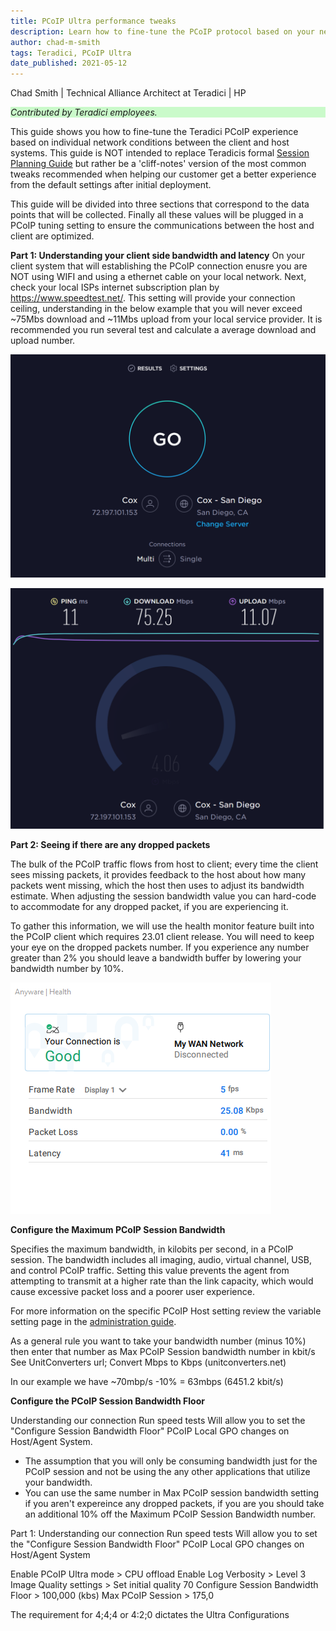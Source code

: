 ```yaml
---
title: PCoIP Ultra performance tweaks
description: Learn how to fine-tune the PCoIP protocol based on your network conditions.
author: chad-m-smith
tags: Teradici, PCoIP Ultra
date_published: 2021-05-12
---
```


Chad Smith | Technical Alliance Architect at Teradici | HP

<p style="background-color:#CAFACA;"><i>Contributed by Teradici employees.</i></p>

This guide shows you how to fine-tune the Teradici PCoIP experience based on individual network conditions between the client and host systems. This guide is NOT intended to replace Teradicis formal [Session Planning Guide](https://www.teradici.com/web-help/pcoip_session_planning/current/tuning_session_variables/pcoip_session_variables/) but rather be a 'cliff-notes' version of the most common tweaks recommended when helping our customer get a better experience from the default settings after initial deployment. 

This guide will be divided into three sections that correspond to the data points that will be collected. Finally all these values will be plugged in a PCoIP tuning setting to ensure the communications between the host and client are optimized. 

**Part 1: Understanding your client side bandwidth and latency**
On your client system that will establishing the PCoIP connection enusre you are NOT using WIFI and using a ethernet cable on your local network. Next, check your local ISPs internet subscription plan by https://www.speedtest.net/. This setting will provide your connection ceiling, understanding in the below example that you will never exceed ~75Mbs download and ~11Mbs upload from your local service provider. It is recommended you run several test and calculate a average download and upload number. 

 ![image](https://github.com/ChadSmithTeradici/PCoIP_Ultra_performance_tweaks/blob/main/images/SpeedTest1.png)
 
 ![image](https://github.com/ChadSmithTeradici/PCoIP_Ultra_performance_tweaks/blob/main/images/SpeedTest2.png)
 
 
 **Part 2: Seeing if there are any dropped packets**
 
The bulk of the PCoIP traffic flows from host to client; every time the client sees missing packets, it provides feedback to the host about how many packets went missing, which the host then uses to adjust its bandwidth estimate. When adjusting the session bandwidth value  you can hard-code to accommodate for any dropped packet, if you are experiencing it. 

To gather this information, we will use the health monitor feature built into the PCoIP client which requires 23.01 client release. You will need to keep your eye on the dropped packets number. If you experience any number greater than 2% you should leave a bandwidth buffer by lowering your bandwidth number by 10%. 

 ![image](https://github.com/ChadSmithTeradici/PCoIP_Ultra_performance_tweaks/blob/main/images/Health_Connection.png?raw=true)
 
 **Configure the Maximum PCoIP Session Bandwidth**
 
 Specifies the maximum bandwidth, in kilobits per second, in a PCoIP session. The bandwidth includes all imaging, audio, virtual channel, USB, and control PCoIP traffic. Setting this value prevents the agent from attempting to transmit at a higher rate than the link capacity, which would cause excessive packet loss and a poorer user experience. 
 
 For more information on the specific PCoIP Host setting review the variable setting page in the [administration guide](https://www.teradici.com/web-help/pcoip_agent/graphics_agent/windows/22.09/admin-guide/configuring/configuring/#maximum-pcoip-session-bandwidth).
 
As a general rule you want to take your bandwidth number (minus 10%) then enter that number as Max PCoIP Session bandwidth number in kbit/s
See UnitConverters url; Convert Mbps to Kbps (unitconverters.net)

In our example we have ~70mbp/s -10% = 63mbps (6451.2 kbit/s)

 **Configure the PCoIP Session Bandwidth Floor**
 
 Understanding our connection Run speed tests Will allow you to set the "Configure Session Bandwidth Floor" PCoIP Local GPO changes on Host/Agent System.
-	The assumption that you will only be consuming bandwidth just for the PCoIP session and not be using the any other applications that utilize your bandwidth. 
-	You can use the same number in Max PCoIP session bandwidth setting if you aren't expereince any dropped packets, if you are you should take an additional 10% off the Maximum PCoIP Session Bandwidth number. 


Part 1: Understanding our connection
Run speed tests
Will allow you to set the "Configure Session Bandwidth Floor"
PCoIP Local GPO changes on Host/Agent System



Enable PCoIP Ultra mode > CPU offload
Enable Log Verbosity > Level 3
Image Quality settings > Set initial quality 70
Configure Session Bandwidth Floor > 100,000 (kbs)
Max PCoIP Session > 175,0


The requirement for 4;4;4 or 4:2;0 dictates the Ultra Configurations
